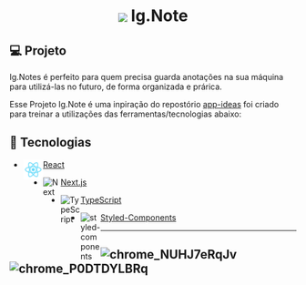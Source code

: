 <h1 align="center">
  <img width='70px'src="https://user-images.githubusercontent.com/80167149/130363042-0d17a107-3713-4987-a08e-af72a80455ed.jpg" align="center"/>  Ig.Note
</h1>

## 💻 Projeto
Ig.Notes é perfeito para quem precisa guarda anotações na sua máquina para utilizá-las no futuro, de forma organizada e prárica.

Esse Projeto Ig.Note é uma inpiração do repostório [app-ideas](https://github.com/florinpop17/app-ideas) foi criado para treinar a utilizações das ferramentas/tecnologias abaixo:

## 🚀 Tecnologias

- [React](https://reactjs.org) <img align='left' alt='React' width='35px' src="https://raw.githubusercontent.com/github/explore/80688e429a7d4ef2fca1e82350fe8e3517d3494d/topics/react/react.png"/>

- [Next.js](https://nextjs.org/) <img align='left' alt='Next' width='31px' src="https://assets.vercel.com/image/upload/v1607554385/repositories/next-js/next-logo.png"/>

- [TypeScript](https://www.typescriptlang.org/) <img align='left' alt='TypeScript' width='35px' src="https://img.icons8.com/color/48/000000/typescript.png"/>

- [Styled-Components](https://styled-components.com/) <img align='left' alt="styled-components" width='35px' src="https://raw.githubusercontent.com/styled-components/brand/master/styled-components.png" />

---
![chrome_NUHJ7eRqJv](https://user-images.githubusercontent.com/80167149/148600274-50d6709e-1f95-42a6-bbbb-c2918a570e21.png) ![chrome_P0DTDYLBRq](https://user-images.githubusercontent.com/80167149/148606968-7dc64a93-2b4b-4204-b559-b149eae5ccb4.png)
---


